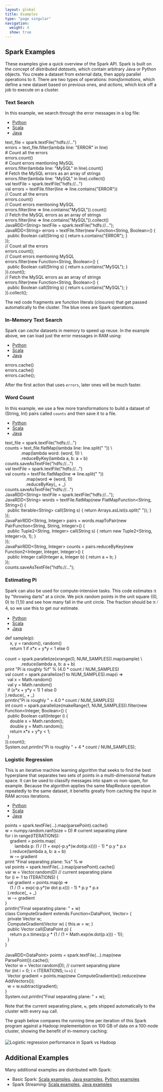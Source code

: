 ```yaml
---
layout: global
title: Examples
type: "page singular"
navigation:
  weight: 4
  show: true
---
```

<h2>Spark Examples</h2>

These examples give a quick overview of the Spark API.
Spark is built on the concept of <em>distributed datasets</em>, which contain arbitrary Java or
Python objects. You create a dataset from external data, then apply parallel operations
to it. There are two types of operations: <em>transformations</em>, which define a new dataset based on
previous ones, and <em>actions</em>, which kick off a job to execute on a cluster.

<h3>Text Search</h3>

In this example, we search through the error messages in a log file:

<ul class="nav nav-tabs">
  <li class="lang-tab lang-tab-python active"><a href="#">Python</a></li>
  <li class="lang-tab lang-tab-scala"><a href="#">Scala</a></li>
  <li class="lang-tab lang-tab-java"><a href="#">Java</a></li>
</ul>
<div class="tab-content">
  <div class="tab-pane tab-pane-python active">
    <div class="code code-tab">
    text_file = spark.textFile(<span class="string">"hdfs://..."</span>)<br />
    errors = text_file.<span class="sparkop">filter</span>(<span class="closure">lambda line: "ERROR" in line</span>)<br />
    <span class="comment"># Count all the errors</span><br>
    errors.<span class="sparkop">count</span>()<br>
    <span class="comment"># Count errors mentioning MySQL</span><br>
    errors.<span class="sparkop">filter</span>(<span class="closure">lambda line: "MySQL" in line</span>).<span class="sparkop">count</span>()<br>
    <span class="comment"># Fetch the MySQL errors as an array of strings</span><br>
    errors.<span class="sparkop">filter</span>(<span class="closure">lambda line: "MySQL" in line</span>).<span class="sparkop">collect</span>()<br>
    </div>
  </div>
  <div class="tab-pane tab-pane-scala">
    <div class="code code-tab">
    <span class="keyword">val</span> textFile = spark.textFile(<span class="string">"hdfs://..."</span>)<br>
    <span class="keyword">val</span> errors = textFile.<span class="sparkop">filter</span>(<span class="closure">line =&gt; line.contains("ERROR")</span>)<br>
    <span class="comment">// Count all the errors</span><br>
    errors.<span class="sparkop">count</span>()<br>
    <span class="comment">// Count errors mentioning MySQL</span><br>
    errors.<span class="sparkop">filter</span>(<span class="closure">line =&gt; line.contains("MySQL")</span>).<span class="sparkop">count</span>()<br>
    <span class="comment">// Fetch the MySQL errors as an array of strings</span><br>
    errors.<span class="sparkop">filter</span>(<span class="closure">line =&gt; line.contains("MySQL")</span>).<span class="sparkop">collect</span>()<br>
    </div>
  </div>
  <div class="tab-pane tab-pane-java">
    <div class="code code-tab">
    JavaRDD&lt;String&gt; textFile = spark.textFile(<span class="string">"hdfs://..."</span>);<br>
    JavaRDD&lt;String&gt; errors = textFile.<span class="sparkop">filter</span>(<span class="closure">new Function&lt;String, Boolean&gt;() {<br>
    &nbsp;&nbsp;public Boolean call(String s) { return s.contains("ERROR"); }<br>
    }</span>);<br>
    <span class="comment">// Count all the errors</span><br>
    errors.<span class="sparkop">count</span>();<br>
    <span class="comment">// Count errors mentioning MySQL</span><br>
    errors.<span class="sparkop">filter</span>(<span class="closure">new Function&lt;String, Boolean&gt;() {<br>
    &nbsp;&nbsp;public Boolean call(String s) { return s.contains("MySQL"); }<br>
    }</span>).<span class="sparkop">count</span>();<br>
    <span class="comment">// Fetch the MySQL errors as an array of strings</span><br>
    errors.<span class="sparkop">filter</span>(<span class="closure">new Function&lt;String, Boolean&gt;() {<br>
    &nbsp;&nbsp;public Boolean call(String s) { return s.contains("MySQL"); }<br>
    }</span>).<span class="sparkop">collect</span>();<br>
    </div>
  </div>
</div>

<p>The red code fragments are function literals (closures) that get passed automatically to the cluster. The blue ones are Spark operations.</p>

<h3>In-Memory Text Search</h3>

<p>Spark can <em>cache</em> datasets in memory to speed up reuse. In the example above, we can load just the error messages in RAM using:</p>

<ul class="nav nav-tabs">
  <li class="lang-tab lang-tab-python active"><a href="#">Python</a></li>
  <li class="lang-tab lang-tab-scala"><a href="#">Scala</a></li>
  <li class="lang-tab lang-tab-java"><a href="#">Java</a></li>
</ul>
<div class="tab-content">
  <div class="tab-pane tab-pane-python active">
    <div class="code code-tab">
    errors.<span class="sparkop">cache</span>()
    </div>
  </div>
  <div class="tab-pane tab-pane-scala">
    <div class="code code-tab">
    errors.<span class="sparkop">cache</span>()
    </div>
  </div>
  <div class="tab-pane tab-pane-java">
    <div class="code code-tab">
    errors.<span class="sparkop">cache</span>();
    </div>
  </div>
</div>

<p>After the first action that uses <code>errors</code>, later ones will be much faster.</p>


<h3>Word Count</h3>

<p>In this example, we use a few more transformations to build a dataset of (String, Int) pairs called <code>counts</code> and then save it to a file.</p>

<ul class="nav nav-tabs">
  <li class="lang-tab lang-tab-python active"><a href="#">Python</a></li>
  <li class="lang-tab lang-tab-scala"><a href="#">Scala</a></li>
  <li class="lang-tab lang-tab-java"><a href="#">Java</a></li>
</ul>
<div class="tab-content">
  <div class="tab-pane tab-pane-python active">
    <div class="code code-tab">
    text_file = spark.textFile(<span class="string">"hdfs://..."</span>)<br>
    counts = text_file.<span class="sparkop">flatMap</span>(<span class="closure">lambda line: line.split(" ")</span>) \<br>
    &nbsp;&nbsp;&nbsp;&nbsp;&nbsp;&nbsp;&nbsp;&nbsp;&nbsp;&nbsp;&nbsp;&nbsp;&nbsp;.<span class="sparkop">map</span>(<span class="closure">lambda word: (word, 1)</span>) \<br>
    &nbsp;&nbsp;&nbsp;&nbsp;&nbsp;&nbsp;&nbsp;&nbsp;&nbsp;&nbsp;&nbsp;&nbsp;&nbsp;.<span class="sparkop">reduceByKey</span>(<span class="closure">lambda a, b: a + b</span>)<br>
    counts.<span class="sparkop">saveAsTextFile</span>(<span class="string">"hdfs://..."</span>)
    </div>
  </div>
  <div class="tab-pane tab-pane-scala">
    <div class="code code-tab">
    <span class="keyword">val</span> textFile = spark.textFile(<span class="string">"hdfs://..."</span>)<br>
    <span class="keyword">val</span> counts = textFile.<span class="sparkop">flatMap</span>(<span class="closure">line =&gt; line.split(" ")</span>)<br>
    &nbsp;&nbsp;&nbsp;&nbsp;&nbsp;&nbsp;&nbsp;&nbsp;&nbsp;&nbsp;&nbsp;&nbsp;&nbsp;&nbsp;&nbsp;&nbsp;&nbsp;.<span class="sparkop">map</span>(<span class="closure">word =&gt; (word, 1)</span>)<br>
    &nbsp;&nbsp;&nbsp;&nbsp;&nbsp;&nbsp;&nbsp;&nbsp;&nbsp;&nbsp;&nbsp;&nbsp;&nbsp;&nbsp;&nbsp;&nbsp;&nbsp;.<span class="sparkop">reduceByKey</span>(<span class="closure">_ + _</span>)<br>
    counts.<span class="sparkop">saveAsTextFile</span>(<span class="string">"hdfs://..."</span>)
    </div>
  </div>
  <div class="tab-pane tab-pane-java">
    <div class="code code-tab">
    JavaRDD&lt;String&gt; textFile = spark.textFile(<span class="string">"hdfs://..."</span>);<br>
    JavaRDD&lt;String&gt; words = textFile.<span class="sparkop">flatMap</span>(<span class="closure">new FlatMapFunction&lt;String, String&gt;() {<br>
    &nbsp;&nbsp;public Iterable&lt;String&gt; call(String s) { return Arrays.asList(s.split(" ")); }<br>
    }</span>);<br>
    JavaPairRDD&lt;String, Integer&gt; pairs = words.<span class="sparkop">mapToPair</span>(<span class="closure">new PairFunction&lt;String, String, Integer&gt;() {<br>
    &nbsp;&nbsp;public Tuple2&lt;String, Integer&gt; call(String s) { return new Tuple2&lt;String, Integer&gt;(s, 1); }<br>
    }</span>);<br>
    JavaPairRDD&lt;String, Integer&gt; counts = pairs.<span class="sparkop">reduceByKey</span>(<span class="closure">new Function2&lt;Integer, Integer, Integer&gt;() {<br>
    &nbsp;&nbsp;public Integer call(Integer a, Integer b) { return a + b; }<br>
    }</span>);<br>
    counts.<span class="sparkop">saveAsTextFile</span>(<span class="string">"hdfs://..."</span>);
    </div>
  </div>
</div>

<h3>Estimating Pi</h3>

<p>Spark can also be used for compute-intensive tasks. This code estimates <span style="font-family: serif; font-size: 120%;">π</span> by "throwing darts" at a circle. We pick random points in the unit square ((0, 0) to (1,1)) and see how many fall in the unit circle. The fraction should be <span style="font-family: serif; font-size: 120%;">π / 4</span>, so we use this to get our estimate.</p>

<ul class="nav nav-tabs">
  <li class="lang-tab lang-tab-python active"><a href="#">Python</a></li>
  <li class="lang-tab lang-tab-scala"><a href="#">Scala</a></li>
  <li class="lang-tab lang-tab-java"><a href="#">Java</a></li>
</ul>
<div class="tab-content">
  <div class="tab-pane tab-pane-python active">
    <div class="code code-tab">
    <span class="keyword">def</span> sample(p):<br>
    &nbsp;&nbsp;&nbsp;&nbsp;x, y = random(), random()<br>
    &nbsp;&nbsp;&nbsp;&nbsp;<span class="keyword">return</span> 1 <span class="keyword">if</span> x*x + y*y < 1 <span class="keyword">else</span> 0<br><br>
    count = spark.parallelize(xrange(0, NUM_SAMPLES)).<span class="sparkop">map</span>(<span class="closure">sample</span>) \<br>
    &nbsp;&nbsp;&nbsp;&nbsp;&nbsp;&nbsp;&nbsp;&nbsp;&nbsp;&nbsp;&nbsp;&nbsp;&nbsp;.<span class="sparkop">reduce</span>(<span class="closure">lambda a, b: a + b</span>)<br>
    print <span class="string">"Pi is roughly %f"</span> % (4.0 * count / NUM_SAMPLES)<br>
    </div>
  </div>
  <div class="tab-pane tab-pane-scala">
    <div class="code code-tab">
    <span class="keyword">val</span> count = spark.parallelize(1 to NUM_SAMPLES).<span class="sparkop">map</span>{<span class="closure">i =&gt;<br>
    &nbsp;&nbsp;val x = Math.random()<br>
    &nbsp;&nbsp;val y = Math.random()<br>
    &nbsp;&nbsp;if (x*x + y*y &lt; 1) 1 else 0<br>
    </span>}.<span class="sparkop">reduce</span>(<span class="closure">_ + _</span>)<br>
    println(<span class="string">"Pi is roughly "</span> + 4.0 * count / NUM_SAMPLES)<br>
    </div>
  </div>
  <div class="tab-pane tab-pane-java">
    <div class="code code-tab">
    <span class="keyword">int</span> count = spark.parallelize(makeRange(1, NUM_SAMPLES)).<span class="sparkop">filter</span>(<span class="closure">new Function&lt;Integer, Boolean&gt;() {<br>
    &nbsp;&nbsp;public Boolean call(Integer i) {<br>
    &nbsp;&nbsp;&nbsp;&nbsp;double x = Math.random();<br>
    &nbsp;&nbsp;&nbsp;&nbsp;double y = Math.random();<br>
    &nbsp;&nbsp;&nbsp;&nbsp;return x*x + y*y &lt; 1;<br>
    &nbsp;&nbsp;}<br>
    }</span>).<span class="sparkop">count</span>();<br>
    System.out.println(<span class="string">"Pi is roughly "</span> + 4 * count / NUM_SAMPLES);<br>
    </div>
  </div>
</div>

<h3>Logistic Regression</h3>

<p>This is an iterative machine learning algorithm that seeks to find the best hyperplane that separates two sets of points in a multi-dimensional feature space. It can be used to classify messages into spam vs non-spam, for example. Because the algorithm applies the same MapReduce operation repeatedly to the same dataset, it benefits greatly from caching the input in RAM across iterations.</p>

<ul class="nav nav-tabs">
  <li class="lang-tab lang-tab-python active"><a href="#">Python</a></li>
  <li class="lang-tab lang-tab-scala"><a href="#">Scala</a></li>
  <li class="lang-tab lang-tab-java"><a href="#">Java</a></li>
</ul>
<div class="tab-content">
  <div class="tab-pane tab-pane-python active">
    <div class="code code-tab">
    points = spark.textFile(...).<span class="sparkop">map</span>(parsePoint).<span class="sparkop">cache</span>()<br>
    w = numpy.random.ranf(size = D) <span class="comment"># current separating plane</span><br>
    <span class="keyword">for</span> i <span class="keyword">in</span> range(ITERATIONS):<br>
    &nbsp;&nbsp;&nbsp;&nbsp;gradient = points.<span class="sparkop">map</span>(<span class="closure"><br>
    &nbsp;&nbsp;&nbsp;&nbsp;&nbsp;&nbsp;&nbsp;&nbsp;lambda p: (1 / (1 + exp(-p.y*(w.dot(p.x)))) - 1) * p.y * p.x<br>
    &nbsp;&nbsp;&nbsp;&nbsp;</span>).<span class="sparkop">reduce</span>(<span class="closure">lambda a, b: a + b</span>)<br>
    &nbsp;&nbsp;&nbsp;&nbsp;w -= gradient<br>
    print <span class="string">"Final separating plane: %s"</span> % w<br>
    </div>
  </div>
  <div class="tab-pane tab-pane-scala">
    <div class="code code-tab">
    <span class="keyword">val</span> points = spark.textFile(...).<span class="sparkop">map</span>(parsePoint).<span class="sparkop">cache</span>()<br>
    <span class="keyword">var</span> w = Vector.random(D) <span class="comment">// current separating plane</span><br>
    <span class="keyword">for</span> (i &lt;- 1 to ITERATIONS) {<br>
    &nbsp;&nbsp;<span class="keyword">val</span> gradient = points.<span class="sparkop">map</span>(<span class="closure">p =&gt;<br>
    &nbsp;&nbsp;&nbsp;&nbsp;(1 / (1 + exp(-p.y*(w dot p.x))) - 1) * p.y * p.x<br>
    &nbsp;&nbsp;</span>).<span class="sparkop">reduce</span>(<span class="closure">_ + _</span>)<br>
    &nbsp;&nbsp;w -= gradient<br>
    }<br>
    println(<span class="string">"Final separating plane: "</span> + w)<br>
    </div>
  </div>
  <div class="tab-pane tab-pane-java">
    <div class="code code-tab">
    <span class="keyword">class</span> ComputeGradient <span class="keyword">extends</span> Function&lt;DataPoint, Vector&gt; {<br>
    &nbsp;&nbsp;<span class="keyword">private</span> Vector w;<br>
    &nbsp;&nbsp;ComputeGradient(Vector w) { <span class="keyword">this</span>.w = w; }<br>
    &nbsp;&nbsp;<span class="keyword">public</span> Vector call(DataPoint p) {<br>
    &nbsp;&nbsp;&nbsp;&nbsp;<span class="keyword">return</span> p.x.times(p.y * (1 / (1 + Math.exp(w.dot(p.x))) - 1));<br>
    &nbsp;&nbsp;}<br>
    }<br>
    <br>
    JavaRDD&lt;DataPoint&gt; points = spark.textFile(...).<span class="sparkop">map</span>(<span class="closure">new ParsePoint()</span>).<span class="sparkop">cache</span>();<br>
    Vector w = Vector.random(D); <span class="comment">// current separating plane</span><br>
    <span class="keyword">for</span> (<span class="keyword">int</span> i = 0; i &lt; ITERATIONS; i++) {<br>
    &nbsp;&nbsp;Vector gradient = points.<span class="sparkop">map</span>(<span class="closure">new ComputeGradient(w)</span>).<span class="sparkop">reduce</span>(<span class="closure">new AddVectors()</span>);<br>
    &nbsp;&nbsp;w = w.subtract(gradient);<br>
    }<br>
    System.out.println(<span class="string">"Final separating plane: "</span> + w);<br>
    </div>
  </div>
</div>

<p>Note that the current separating plane, <code>w</code>, gets shipped automatically to the cluster with every <code>map</code> call.</p>

<p>The graph below compares the running time per iteration of this Spark program against a Hadoop implementation on 100 GB of data on a 100-node cluster, showing the benefit of in-memory caching:</p>

<p style="margin-top: 20px; margin-bottom: 30px;">
<img src="{{site.url}}images/logistic-regression.png" alt="Logistic regression performance in Spark vs Hadoop">
</p>

<a name="additional"></a>
<h2>Additional Examples</h2>

Many additional examples are distributed with Spark:

 * Basic Spark: [Scala examples](https://github.com/apache/spark/tree/master/examples/src/main/scala/org/apache/spark/examples), [Java examples](https://github.com/apache/spark/tree/master/examples/src/main/java/org/apache/spark/examples), [Python examples](https://github.com/apache/spark/tree/master/examples/src/main/python)
 * Spark Streaming: [Scala examples](https://github.com/apache/spark/tree/master/examples/src/main/scala/org/apache/spark/examples/streaming), [Java examples](https://github.com/apache/spark/tree/master/examples/src/main/java/org/apache/spark/examples/streaming)

